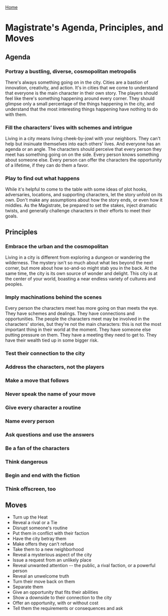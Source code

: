 [Home](index.md)

# Magistrate's Agenda, Principles, and Moves
## Agenda
### Portray a bustling, diverse, cosmopolitan metropolis
There's always something going on in the city. Cities are a bastion of innovation, creativity, and action. It's in cities that we come to understand that everyone is the main character in their own story. The players should feel like there's something happening around every corner. They should glimpse only a small percentage of the things happening in the city, and understand that the most interesting things happening have nothing to do with them.

### Fill the characters’ lives with schemes and intrigue
Living in a city means living cheek-by-jowl with your neighbors. They can't help but insinuate themselves into each others' lives. And everyone has an agenda or an angle. The characters should perceive that every person they meet has something going on on the side. Every person knows something about someone else. Every person can offer the characters the opportunity of a lifetime, if they can do them a favor.

### Play to find out what happens
While it's helpful to come to the table with some ideas of plot hooks, adversaries, locations, and supporting characters, let the story unfold on its own. Don't make any assumptions about how the story ends, or even how it middles. As the Magistrate, be prepared to set the stakes, inject dramatic twists, and generally challenge characters in their efforts to meet their goals.


## Principles
### Embrace the urban and the cosmopolitan
Living in a city is different from exploring a dungeon or wandering the wilderness. The mystery isn't so much about what lies beyond the next corner, but more about how so-and-so might stab you in the back. At the same time, the city is its own source of wonder and delight. This city is at the center of your world, boasting a near endless variety of cultures and peoples.

### Imply machinations behind the scenes
Every person the characters meet has more going on than meets the eye. They have schemes and dealings. They have connections and opportunities. The people the characters meet may be involved in the characters' stories, but they're not the main characters: this is not the most important thing in their world at the moment. They have someone else putting pressure on them. They have a meeting they need to get to. They have their wealth tied up in some bigger risk.

### Test their connection to the city


### Address the characters, not the players
### Make a move that follows
### Never speak the name of your move
### Give every character a routine
### Name every person
### Ask questions and use the answers
### Be a fan of the characters
### Think dangerous
### Begin and end with the fiction
### Think offscreen, too


## Moves
- Turn up the Heat
- Reveal a rival or a Tie
- Disrupt someone's routine
- Put them in conflict with their faction
- Have the city betray them
- Make offers they can't refuse
- Take them to a new neighborhood
- Reveal a mysterious aspect of the city
- Issue a request from an unlikely place
- Reveal unwanted attention -- the public, a rival faction, or a powerful person
- Reveal an unwelcome truth
- Turn their move back on them
- Separate them
- Give an opportunity that fits their abilities
- Show a downside to their connection to the city
- Offer an opportunity, with or without cost
- Tell them the requirements or consequences and ask
